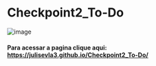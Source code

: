 # Checkpoint2_To-Do



 
![image](https://user-images.githubusercontent.com/41329356/164135609-b4f5fddd-be92-4d54-aa5c-dcbdb2c3a479.png)


#### Para acessar a pagina clique aqui: https://julisevla3.github.io/Checkpoint2_To-Do/
